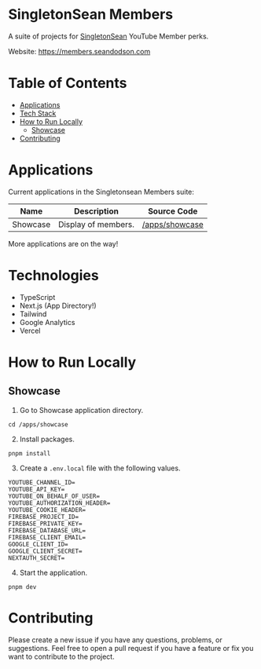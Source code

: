# SingletonSean Members

A suite of projects for [SingletonSean](https://www.youtube.com/channel/UC7X9mQ_XtTYWzr9Tf_NYcIg) YouTube Member perks.

Website: https://members.seandodson.com

# Table of Contents

-   [Applications](#applications)
-   [Tech Stack](#tech-stack)
-   [How to Run Locally](#how-to-run-locally)
    -   [Showcase](#showcase)
-   [Contributing](#contributing)

# Applications

Current applications in the Singletonsean Members suite:

| Name     | Description         |                                          Source Code                                           |
| -------- | ------------------- | :--------------------------------------------------------------------------------------------: |
| Showcase | Display of members. | [/apps/showcase](https://github.com/sdodson99/singletonsean-members/tree/master/apps/showcase) |

More applications are on the way!

# Technologies

-   TypeScript
-   Next.js (App Directory!)
-   Tailwind
-   Google Analytics
-   Vercel

# How to Run Locally

## Showcase

1. Go to Showcase application directory.

```
cd /apps/showcase
```

2. Install packages.

```
pnpm install
```

3. Create a `.env.local` file with the following values.

```
YOUTUBE_CHANNEL_ID=
YOUTUBE_API_KEY=
YOUTUBE_ON_BEHALF_OF_USER=
YOUTUBE_AUTHORIZATION_HEADER=
YOUTUBE_COOKIE_HEADER=
FIREBASE_PROJECT_ID=
FIREBASE_PRIVATE_KEY=
FIREBASE_DATABASE_URL=
FIREBASE_CLIENT_EMAIL=
GOOGLE_CLIENT_ID=
GOOGLE_CLIENT_SECRET=
NEXTAUTH_SECRET=
```

4. Start the application.

```
pnpm dev
```

# Contributing

Please create a new issue if you have any questions, problems, or suggestions. Feel free to open a pull request if you have a feature or fix you want to contribute to the project.
